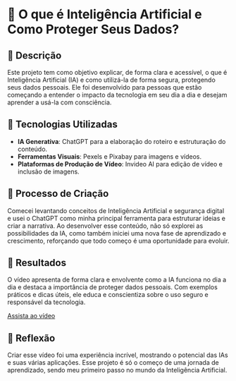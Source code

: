 # 🎥 O que é Inteligência Artificial e Como Proteger Seus Dados?  

## 📒 Descrição  
Este projeto tem como objetivo explicar, de forma clara e acessível, o que é Inteligência Artificial (IA) e como utilizá-la de forma segura, protegendo seus dados pessoais. Ele foi desenvolvido para pessoas que estão começando a entender o impacto da tecnologia em seu dia a dia e desejam aprender a usá-la com consciência.

## 🤖 Tecnologias Utilizadas  
- **IA Generativa**: ChatGPT para a elaboração do roteiro e estruturação do conteúdo.  
- **Ferramentas Visuais**: Pexels e Pixabay para imagens e vídeos.
- **Plataformas de Produção de Vídeo**: Invideo AI para edição de vídeo e inclusão de imagens.

## 🧐 Processo de Criação  
Comecei levantando conceitos de Inteligência Artificial e segurança digital e usei o ChatGPT como minha principal ferramenta para estruturar ideias e criar a narrativa. 
Ao desenvolver esse conteúdo, não só explorei as possibilidades da IA, como também iniciei uma nova fase de aprendizado e crescimento, reforçando que todo começo é uma oportunidade para evoluir.
  
## 🚀 Resultados  
O vídeo apresenta de forma clara e envolvente como a IA funciona no dia a dia e destaca a importância de proteger dados pessoais. Com exemplos práticos e dicas úteis, ele educa e conscientiza sobre o uso seguro e responsável da tecnologia. 

[Assista ao vídeo](https://ai.invideo.io/watch/C7lUI8A8QFf)

## 💭 Reflexão
Criar esse vídeo foi uma experiência incrível, mostrando o potencial das IAs e suas várias aplicações. Esse projeto é só o começo de uma jornada de aprendizado, sendo meu primeiro passo no mundo da Inteligência Artificial.
